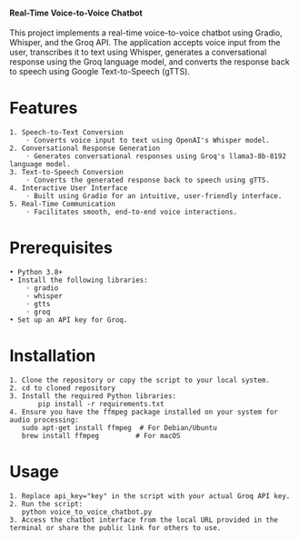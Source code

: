 #### Real-Time Voice-to-Voice Chatbot
This project implements a real-time voice-to-voice chatbot using Gradio, Whisper, and the Groq API. The application accepts voice input from the user, transcribes it to text using Whisper, generates a conversational response using the Groq language model, and converts the response back to speech using Google Text-to-Speech (gTTS).
# Features
    1. Speech-to-Text Conversion
        ◦ Converts voice input to text using OpenAI's Whisper model.
    2. Conversational Response Generation
        ◦ Generates conversational responses using Groq's llama3-8b-8192 language model.
    3. Text-to-Speech Conversion
        ◦ Converts the generated response back to speech using gTTS.
    4. Interactive User Interface
        ◦ Built using Gradio for an intuitive, user-friendly interface.
    5. Real-Time Communication
        ◦ Facilitates smooth, end-to-end voice interactions.
# Prerequisites
    • Python 3.8+
    • Install the following libraries:
        ◦ gradio
        ◦ whisper
        ◦ gtts
        ◦ groq
    • Set up an API key for Groq.

# Installation
    1. Clone the repository or copy the script to your local system.
    2. cd to cloned repository
    3. Install the required Python libraries:
           pip install -r requirements.txt
    4. Ensure you have the ffmpeg package installed on your system for audio processing:
       sudo apt-get install ffmpeg  # For Debian/Ubuntu
       brew install ffmpeg         # For macOS
# Usage
    1. Replace api_key="key" in the script with your actual Groq API key.
    2. Run the script:
       python voice_to_voice_chatbot.py
    3. Access the chatbot interface from the local URL provided in the terminal or share the public link for others to use.
